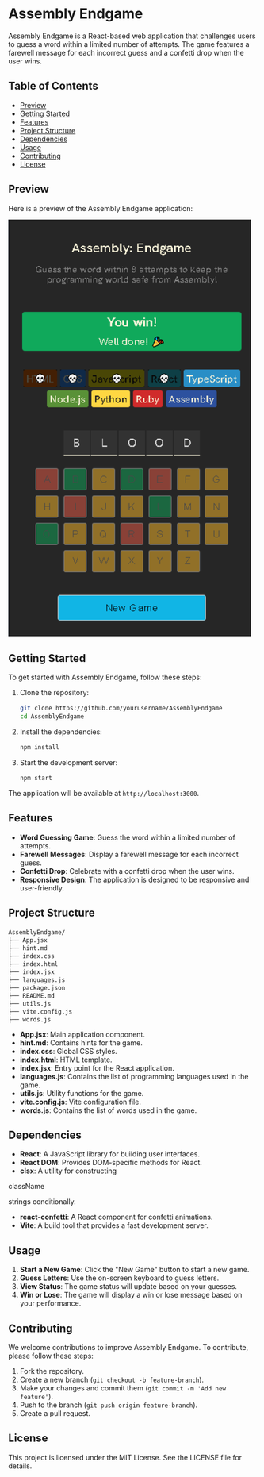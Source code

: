 

# Assembly Endgame

Assembly Endgame is a React-based web application that challenges users to guess a word within a limited number of attempts. The game features a farewell message for each incorrect guess and a confetti drop when the user wins.

## Table of Contents

- [Preview](#preview)
- [Getting Started](#getting-started)
- [Features](#features)
- [Project Structure](#project-structure)
- [Dependencies](#dependencies)
- [Usage](#usage)
- [Contributing](#contributing)
- [License](#license)

## Preview

Here is a preview of the Assembly Endgame application:


 <img src="preview.png" alt="preview" style="width: 35em; height: 60em;">

## Getting Started

To get started with Assembly Endgame, follow these steps:

1. Clone the repository:
    ```sh
    git clone https://github.com/yourusername/AssemblyEndgame
    cd AssemblyEndgame
    ```

2. Install the dependencies:
    ```sh
    npm install
    ```

3. Start the development server:
    ```sh
    npm start
    ```

The application will be available at `http://localhost:3000`.

## Features

- **Word Guessing Game**: Guess the word within a limited number of attempts.
- **Farewell Messages**: Display a farewell message for each incorrect guess.
- **Confetti Drop**: Celebrate with a confetti drop when the user wins.
- **Responsive Design**: The application is designed to be responsive and user-friendly.

## Project Structure

```
AssemblyEndgame/
├── App.jsx
├── hint.md
├── index.css
├── index.html
├── index.jsx
├── languages.js
├── package.json
├── README.md
├── utils.js
├── vite.config.js
├── words.js
```

- **App.jsx**: Main application component.
- **hint.md**: Contains hints for the game.
- **index.css**: Global CSS styles.
- **index.html**: HTML template.
- **index.jsx**: Entry point for the React application.
- **languages.js**: Contains the list of programming languages used in the game.
- **utils.js**: Utility functions for the game.
- **vite.config.js**: Vite configuration file.
- **words.js**: Contains the list of words used in the game.

## Dependencies

- **React**: A JavaScript library for building user interfaces.
- **React DOM**: Provides DOM-specific methods for React.
- **clsx**: A utility for constructing 

className

 strings conditionally.
- **react-confetti**: A React component for confetti animations.
- **Vite**: A build tool that provides a fast development server.

## Usage

1. **Start a New Game**: Click the "New Game" button to start a new game.
2. **Guess Letters**: Use the on-screen keyboard to guess letters.
3. **View Status**: The game status will update based on your guesses.
4. **Win or Lose**: The game will display a win or lose message based on your performance.

## Contributing

We welcome contributions to improve Assembly Endgame. To contribute, please follow these steps:

1. Fork the repository.
2. Create a new branch (`git checkout -b feature-branch`).
3. Make your changes and commit them (`git commit -m 'Add new feature'`).
4. Push to the branch (`git push origin feature-branch`).
5. Create a pull request.

## License

This project is licensed under the MIT License. See the LICENSE file for details.

